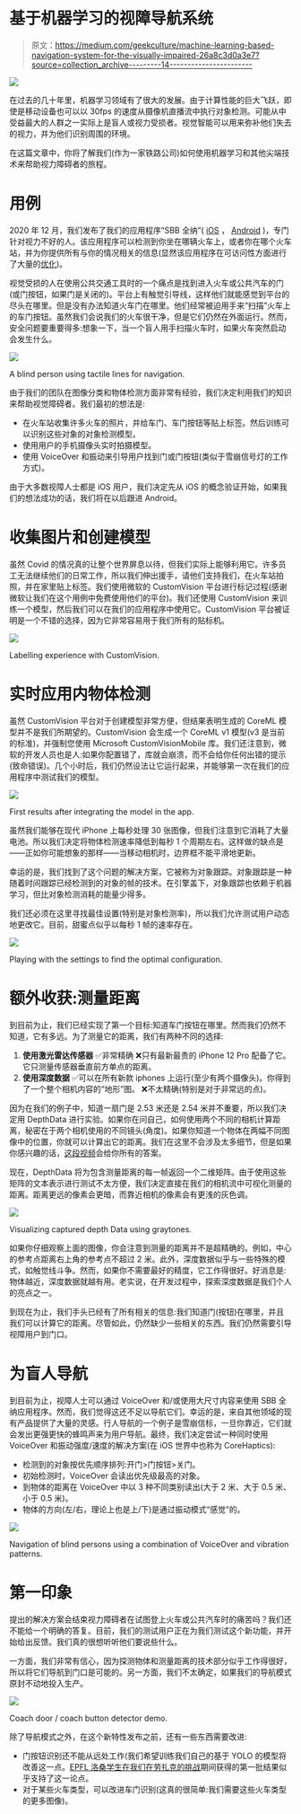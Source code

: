 # 基于机器学习的视障导航系统

> 原文：<https://medium.com/geekculture/machine-learning-based-navigation-system-for-the-visually-impaired-26a8c3d0a3e7?source=collection_archive---------14----------------------->

![](img/6571ac8bf9827443c4379cdc8ff18433.png)

在过去的几十年里，机器学习领域有了很大的发展。由于计算性能的巨大飞跃，即使是移动设备也可以以 30fps 的速度从摄像机直播流中执行对象检测。可能从中受益最大的人群之一实际上是盲人或视力受损者。视觉智能可以用来弥补他们失去的视力，并为他们识别周围的环境。

在这篇文章中，你将了解我们(作为一家铁路公司)如何使用机器学习和其他尖端技术来帮助视力障碍者的旅程。

# 用例

2020 年 12 月，我们发布了我们的应用程序“SBB 全纳”( [iOS](https://apps.apple.com/ch/app/sbb-inclusive/id1495023290) ， [Android](https://play.google.com/store/apps/details?id=ch.sbb.inclusive&hl=en&gl=US) )，专门针对视力不好的人。该应用程序可以检测到你坐在哪辆火车上，或者你在哪个火车站，并为你提供所有与你的情况相关的信息(显然该应用程序在可访问性方面进行了大量的[优化](https://appbakery.medium.com/designing-mobile-apps-for-accessibility-fe4ef7ef4e7f))。

视觉受损的人在使用公共交通工具时的一个痛点是找到进入火车或公共汽车的门(或门按钮，如果门是关闭的)。平台上有触觉引导线，这样他们就能感觉到平台的尽头在哪里。但是没有办法知道火车门在哪里。他们经常被迫用手来“扫描”火车上的车门按钮。虽然我们会说我们的火车很干净，但是它们仍然在外面运行。然而，安全问题要重要得多:想象一下，当一个盲人用手扫描火车时，如果火车突然启动会发生什么。

![](img/5ac85e21003c0e52787ae6cce6fc021c.png)

A blind person using tactile lines for navigation.

由于我们的团队在图像分类和物体检测方面非常有经验，我们决定利用我们的知识来帮助视觉障碍者。我们最初的想法是:

*   在火车站收集许多火车的照片，并给车门、车门按钮等贴上标签。然后训练可以识别这些对象的对象检测模型。
*   使用用户的手机摄像头实时拍摄模型。
*   使用 VoiceOver 和振动来引导用户找到门或门按钮(类似于雪崩信号灯的工作方式)。

由于大多数视障人士都是 iOS 用户，我们决定先从 iOS 的概念验证开始，如果我们的想法成功的话，我们将在以后跟进 Android。

# 收集图片和创建模型

虽然 Covid 的情况真的让整个世界屏息以待，但我们实际上能够利用它。许多员工无法继续他们的日常工作，所以我们伸出援手，请他们支持我们，在火车站拍照，并在家里贴上标签。我们使用微软的 CustomVision 平台进行标记过程(感谢微软让我们在这个用例中免费使用他们的平台)。我们还使用 CustomVision 来训练一个模型，然后我们可以在我们的应用程序中使用它。CustomVision 平台被证明是一个不错的选择，因为它非常容易用于我们所有的贴标机。

![](img/8487531f7919cfbf267e83ee6c6d4cf2.png)

Labelling experience with CustomVision.

# 实时应用内物体检测

虽然 CustomVision 平台对于创建模型非常方便，但结果表明生成的 CoreML 模型并不是我们所期望的。CustomVision 会生成一个 CoreML v1 模型(v3 是当前的标准)，并强制您使用 Microsoft CustomVisionMobile 库。我们还注意到，微软的开发人员也是人:如果你配置错了，库就会崩溃，而不会给你任何出错的提示(致命错误)。几个小时后，我们仍然设法让它运行起来，并能够第一次在我们的应用程序中测试我们的模型。

![](img/d5b8ca973280ed55f5407ef9fb354770.png)

First results after integrating the model in the app.

虽然我们能够在现代 iPhone 上每秒处理 30 张图像，但我们注意到它消耗了大量电池。所以我们决定将物体检测速率降低到每秒 1 个周期左右。这样做的缺点是——正如你可能想象的那样——当移动相机时，边界框不能平滑地更新。

幸运的是，我们找到了这个问题的解决方案，它被称为对象跟踪。对象跟踪是一种随着时间跟踪已经检测到的对象的帧的技术。在引擎盖下，对象跟踪也依赖于机器学习，但比对象检测消耗的能量少得多。

我们还必须在这里寻找最佳设置(特别是对象检测率)，所以我们允许测试用户动态地更改它。目前，甜蜜点似乎以每秒 1 帧的速率存在。

![](img/f570c448df3f1ff1cb17db2a91b0c4dc.png)

Playing with the settings to find the optimal configuration.

# 额外收获:测量距离

到目前为止，我们已经实现了第一个目标:知道车门按钮在哪里。然而我们仍然不知道，它有多远。为了测量它的距离，我们有两种不同的选择:

1.  **使用激光雷达传感器**
    ✅非常精确
    ❌只有最新最贵的 iPhone 12 Pro 配备了它。它只测量传感器垂直前方单点的距离。
2.  **使用深度数据**
    ✅可以在所有新款 iphones 上运行(至少有两个摄像头)。你得到了一个整个相机内容的“地形”图。
    ❌不太精确(特别是对于非常远的点)。

因为在我们的例子中，知道一扇门是 2.53 米还是 2.54 米并不重要，所以我们决定用 DepthData 进行实验。如果你在问自己，如何使用两个不同的相机计算距离，秘密在于两个相机使用的不同镜头(角度)。如果你知道一个物体在两幅不同图像中的位置，你就可以计算出它的距离。我们在这里不会涉及太多细节，但是如果你感兴趣的话，[这段视频](https://developer.apple.com/videos/play/wwdc2017/507/)会给你所有的答案。

现在，DepthData 将为包含测量距离的每一帧返回一个二维矩阵。由于使用这些矩阵的文本表示进行测试不太方便，我们决定直接在我们的相机流中可视化测量的距离。距离更远的像素会更暗，而靠近相机的像素会有更浅的灰色调。

![](img/2b3898bebb25bb2bc11f4b348787d864.png)

Visualizing captured depth Data using graytones.

如果你仔细观察上面的图像，你会注意到测量的距离并不是超精确的。例如，中心的参考点距离右上角的参考点不超过 2 米。此外，深度数据似乎与一些特殊的模式，如触觉线斗争。然而，如果你不需要最好的精度，它工作得很好。好消息是:物体越近，深度数据就越有用。老实说，在开发过程中，探索深度数据是我们个人的亮点之一。

到现在为止，我们手头已经有了所有相关的信息:我们知道门(按钮)在哪里，并且我们可以计算它的距离。尽管如此，仍然缺少一些相关的东西。我们仍然需要引导视障用户到门口。

# 为盲人导航

到目前为止，视障人士可以通过 VoiceOver 和/或使用大尺寸内容来使用 SBB 全纳应用程序。然而，我们觉得这还不足以导航它们。幸运的是，来自其他领域的现有产品提供了大量的灵感。行人导航的一个例子是雪崩信标，一旦你靠近，它们就会发出更强更快的蜂鸣声来为用户导航。最终，我们决定尝试一种同时使用 VoiceOver 和振动强度/速度的解决方案(在 iOS 世界中也称为 CoreHaptics):

*   检测到的对象按优先顺序排列:开门>门按钮>关门。
*   初始检测时，VoiceOver 会读出优先级最高的对象。
*   到物体的距离在 VoiceOver 中以 3 种不同类别读出(大于 2 米、大于 0.5 米、小于 0.5 米)。
*   物体的方向(左/右，理论上也是上/下)是通过振动模式“感觉”的。

![](img/8175abd93d78641e74d82981da65c8b1.png)

Navigation of blind persons using a combination of VoiceOver and vibration patterns.

# 第一印象

提出的解决方案会结束视力障碍者在试图登上火车或公共汽车时的痛苦吗？我们还不能给一个明确的答复。目前，我们的测试用户正在为我们测试这个新功能，并开始给出反馈。我们真的很想听听他们要说些什么。

一方面，我们非常有信心，因为探测物体和测量距离的技术部分似乎工作得很好，所以将它们导航到门口是可能的。另一方面，我们不太确定，如果我们的导航模式原封不动地投入生产。

![](img/0cf9ba33d5ec47f9fd8a90400ddf3e69.png)

Coach door / coach button detector demo.

除了导航模式之外，在这个新特性发布之前，还有一些东西需要改进:

*   门按钮识别还不能从远处工作(我们希望训练我们自己的基于 YOLO 的模型将改善这一点。[EPFL 洛桑学生在](https://devpost.com/software/blinddetector)[我们在劳扎克的挑战](https://lauzhack.com/challenges/sbb.html)期间获得的第一批结果似乎支持了这一论点。
*   对于某些火车类型，可以改进车门识别(这真的很简单:我们需要这些火车类型的更多图像)。